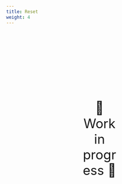 ```yaml
---
title: Reset
weight: 4
---
```

<div style="text-align: center; font-size:2.5em;margin: 200px;">🚧 Work in progress 🚧</div>